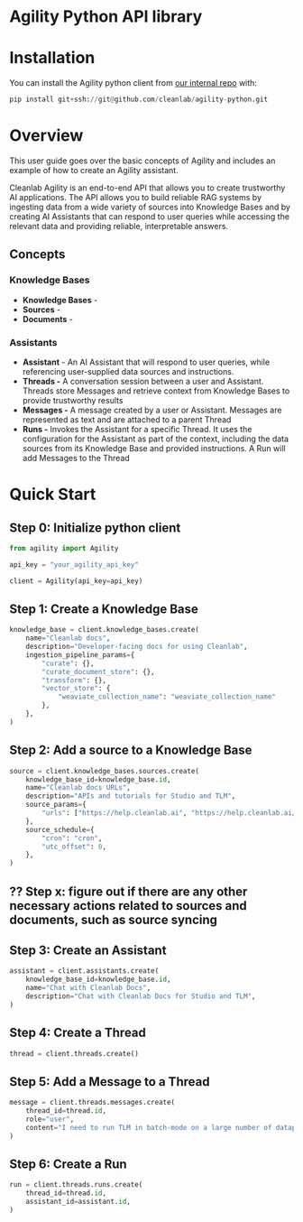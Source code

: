 # Agility Python API library

# Installation

You can install the Agility python client from [our internal repo](https://github.com/cleanlab/agility-python) with:

```python
pip install git+ssh://git@github.com/cleanlab/agility-python.git
```

# Overview

This user guide goes over the basic concepts of Agility and includes an example of how to create an Agility assistant.

Cleanlab Agility is an end-to-end API that allows you to create trustworthy AI applications. The API allows you to build reliable RAG systems by ingesting data from a wide variety of sources into Knowledge Bases and by creating AI Assistants that can respond to user queries while accessing the relevant data and providing reliable, interpretable answers. 

## Concepts

### Knowledge Bases

- **Knowledge Bases** -
- **Sources** -
- **Documents** -

### Assistants

- **Assistant**  - An AI Assistant that will respond to user queries, while referencing user-supplied data sources and instructions.
- **Threads -** A conversation session between a user and Assistant. Threads store Messages and retrieve context from Knowledge Bases to provide trustworthy results
- **Messages -** A message created by a user or Assistant. Messages are represented as text and are attached to a parent Thread
- **Runs -** Invokes the Assistant for a specific Thread. It uses the configuration for the Assistant as part of the context, including the data sources from its Knowledge Base and provided instructions. A Run will add Messages to the Thread


# Quick Start

## Step 0: Initialize python client

```python
from agility import Agility

api_key = "your_agility_api_key"

client = Agility(api_key=api_key)
```

## Step 1: Create a Knowledge Base

```python
knowledge_base = client.knowledge_bases.create(
    name="Cleanlab docs",
    description="Developer-facing docs for using Cleanlab",
    ingestion_pipeline_params={
        "curate": {},
        "curate_document_store": {},
        "transform": {},
        "vector_store": {
            "weaviate_collection_name": "weaviate_collection_name"
        },
    },
)
```

## Step 2: Add a source to a Knowledge Base

```python
source = client.knowledge_bases.sources.create(
    knowledge_base_id=knowledge_base.id,
    name="Cleanlab docs URLs",
    description="APIs and tutorials for Studio and TLM",
    source_params={
        "urls": ["https://help.cleanlab.ai", "https://help.cleanlab.ai/tlm"]
    },
    source_schedule={
        "cron": "cron",
        "utc_offset": 0,
    },
)
```

## ?? Step x: figure out if there are any other necessary actions related to sources and documents, such as source syncing

## Step 3: Create an Assistant

```python
assistant = client.assistants.create(
    knowledge_base_id=knowledge_base.id,
    name="Chat with Cleanlab Docs",
    description="Chat with Cleanlab Docs for Studio and TLM",
)
```

## Step 4: Create a Thread

```python
thread = client.threads.create()
```

## Step 5: Add a Message to a Thread

```python
message = client.threads.messages.create(
    thread_id=thread.id,
    role="user",
    content="I need to run TLM in batch-mode on a large number of datapoints. Can you help me?",
)
```

## Step 6: Create a Run

```python
run = client.threads.runs.create(
    thread_id=thread.id,
    assistant_id=assistant.id,
)
```